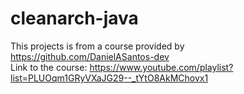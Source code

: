 # cleanarch-java
This projects is from a course provided by https://github.com/DanielASantos-dev<br>
Link to the course: https://www.youtube.com/playlist?list=PLUOqm1GRyVXaJG29--_tYtO8AkMChovx1
